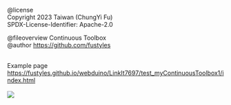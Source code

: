 @license<br>
Copyright 2023 Taiwan (ChungYi Fu)<br>
SPDX-License-Identifier: Apache-2.0<br>

@fileoverview Continuous Toolbox<br>
@author https://github.com/fustyles<br><br>

Example page<br>
https://fustyles.github.io/webduino/LinkIt7697/test_myContinuousToolbox1/index.html<br><br>
<img src="https://fustyles.github.io/webduino/LinkIt7697/test_myContinuousToolbox1/index.jpg">
